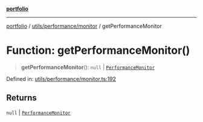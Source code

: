 [**portfolio**](../../../../README.md)

***

[portfolio](../../../../modules.md) / [utils/performance/monitor](../README.md) / getPerformanceMonitor

# Function: getPerformanceMonitor()

> **getPerformanceMonitor**(): `null` \| [`PerformanceMonitor`](../classes/PerformanceMonitor.md)

Defined in: [utils/performance/monitor.ts:192](https://github.com/tnorlund/Portfolio/blob/1071c17860a98d5707eff18071ee50e4f554491c/portfolio/utils/performance/monitor.ts#L192)

## Returns

`null` \| [`PerformanceMonitor`](../classes/PerformanceMonitor.md)
